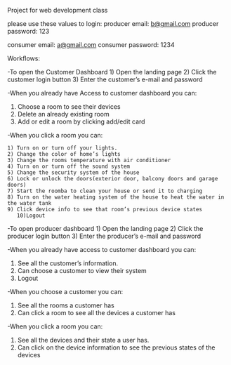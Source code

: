 Project for web development class

please use these values to login:
producer email: b@gmail.com
producer password: 123

consumer email: a@gmail.com
consumer password: 1234

Workflows:

-To open the Customer Dashboard 1) Open the landing page 2) Click the customer login button 3) Enter the customer’s e-mail and password

-When you already have Access to customer dashboard you can:

1. Choose a room to see their devices
2. Delete an already existing room
3. Add or edit a room by clicking add/edit card

-When you click a room you can:

    1) Turn on or turn off your lights.
    2) Change the color of home’s lights
    3) Change the rooms temperature with air conditioner
    4) Turn on or turn off the sound system
    5) Change the security system of the house
    6) Lock or unlock the doors(exterior door, balcony doors and garage doors)
    7) Start the roomba to clean your house or send it to charging
    8) Turn on the water heating system of the house to heat the water in the water tank
    9) Click device info to see that room’s previous device states
       10)Logout

-To open producer dashboard 1) Open the landing page 2) Click the producer login button 3) Enter the producer’s e-mail and password

-When you already have access to customer dashboard you can:

1. See all the customer’s information.
2. Can choose a customer to view their system
3. Logout

-When you choose a customer you can:

1. See all the rooms a customer has
2. Can click a room to see all the devices a customer has

-When you click a room you can:

1. See all the devices and their state a user has.
2. Can click on the device information to see the previous states of the devices
